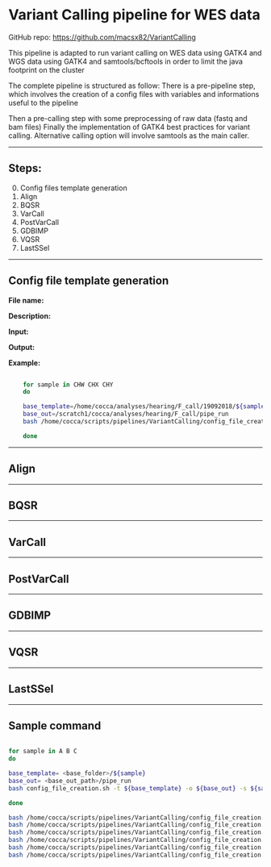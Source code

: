 # Variant Calling pipeline for WES data

GitHub repo: https://github.com/macsx82/VariantCalling

This pipeline is adapted to run variant calling on WES data using GATK4 and WGS data using GATK4 and samtools/bcftools in order to limit the java footprint on the cluster

The complete pipeline is structured as follow:
There is a pre-pipeline step, which involves the creation of a config files with variables and informations useful to the pipeline

Then a pre-calling step with some preprocessing of raw data (fastq and bam files)
Finally the implementation of GATK4 best practices for variant calling.
Alternative calling option will involve samtools as the main caller.


---------------------------------------------------------------------------
## Steps:

0. Config files template generation
1. Align
2. BQSR
3. VarCall
4. PostVarCall
5. GDBIMP
6. VQSR
7. LastSSel


---------------------------------------------------------------------------
## Config file template generation

**File name:** 

**Description:**

**Input:**

**Output:**

**Example:**

```bash

    for sample in CHW CHX CHY
    do 

    base_template=/home/cocca/analyses/hearing/F_call/19092018/${sample}
    base_out=/scratch1/cocca/analyses/hearing/F_call/pipe_run
    bash /home/cocca/scripts/pipelines/VariantCalling/config_file_creation.sh -t ${base_template} -o ${base_out} -s ${sample} -v -m massimiliano.cocca@burlo.trieste.it -i /scratch1/cocca/analyses/hearing/Ferrua_call/${sample}/4.fastq_post

    done

```

---------------------------------------------------------------------------
## Align

---------------------------------------------------------------------------
## BQSR

---------------------------------------------------------------------------
## VarCall

---------------------------------------------------------------------------
## PostVarCall
---------------------------------------------------------------------------
## GDBIMP

---------------------------------------------------------------------------
## VQSR

---------------------------------------------------------------------------
## LastSSel


---------------------------------------------------------------------------
## Sample command

```bash

for sample in A B C
do 

base_template= <base_folder>/${sample}
base_out= <base_out_path>/pipe_run
bash config_file_creation.sh -t ${base_template} -o ${base_out} -s ${sample} -v -m <(email)> -i <fastq_file path>

done

bash /home/cocca/scripts/pipelines/VariantCalling/config_file_creation.sh -t ${base_template} -o ${base_out} -s ${sample} -b -m <(email)> -i <fastq_file path>
bash /home/cocca/scripts/pipelines/VariantCalling/config_file_creation.sh -t ${base_template} -o ${base_out} -s ${sample} -w -m <(email)> -i <fastq_file path>
bash /home/cocca/scripts/pipelines/VariantCalling/config_file_creation.sh -t ${base_template} -o ${base_out} -s ${sample} -p -m <(email)> -i <fastq_file path>
bash /home/cocca/scripts/pipelines/VariantCalling/config_file_creation.sh -t ${base_template} -o ${base_out} -s ${sample} -g -m <(email)> -i <fastq_file path>
bash /home/cocca/scripts/pipelines/VariantCalling/config_file_creation.sh -t ${base_template} -o ${base_out} -s ${sample} -q -m <(email)> -i <fastq_file path>
bash /home/cocca/scripts/pipelines/VariantCalling/config_file_creation.sh -t ${base_template} -o ${base_out} -s ${sample} -l -m <(email)> -i <fastq_file path>


```
